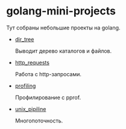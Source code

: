 # golang-mini-projects
Тут собраны небольшие проекты на golang.

 - [dir_tree](dir_tree/)
 
    Выводит дерево каталогов и файлов.


 - [http_requests](http_requests/)
 
    Работа с http-запросами.
    
 - [profiling](profiling/)
 
    Профилирование с pprof.
    
 - [unix_pipiline](unix_pipeline/)
 
    Многопоточность.
